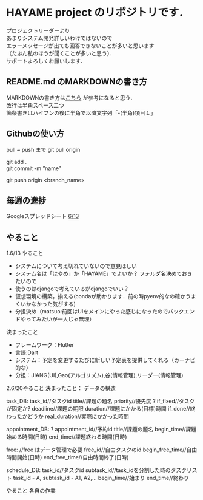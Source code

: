 # HAYAME project のリポジトリです．
プロジェクトリーダーより  
あまりシステム開発詳しいわけではないので  
エラーメッセージが出ても回答できないことが多いと思います  
（たぶん私のほうが聞くことが多いと思う）．  
サポートよろしくお願いします．

## README.md のMARKDOWNの書き方
MARKDOWNの書き方は[こちら](https://gist.github.com/mignonstyle/083c9e1651d7734f84c99b8cf49d57fa)
が参考になると思う．  
改行は半角スペース二つ  
箇条書きはハイフンの後に半角で以降文字列「-(半角)項目１」

## Githubの使い方
pull ~ push まで
git pull origin  

git add .  
git commit -m ”name”  

git push origin <branch_name>  

## 毎週の進捗
Googleスプレッドシート
[6/13](https://docs.google.com/document/d/19bJnzNbsbtFxdCTpE_rWWSw3wYxsmmXaZSQ9vzFKVvA/edit?usp=sharing)

## やること
1.6/13
やること
- システムについて考え切れていないので意見ほしい
- システム名は「はやめ」か「HAYAME」でよいか？  フォルダ名決めておきたいので
- 使うのはdjangoで考えているがdjangoでいい？
- 仮想環境の構築，揃える(condaが助かります．前の時pyenv的なの確かうまくいかなかった気がする)
- 分担決め（matsuo:前回はUIをメインにやった感じになったのでバックエンドやってみたいが一人じゃ無理）

決まったこと
- フレームワーク：Flutter
- 言語:Dart
- システム：予定を変更するたびに新しい予定表を提供してくれる（カーナビ的な）
- 分担：JIANG(UI),Gao(アルゴリズム),谷(情報管理),リーダー(情報管理)

2.6/20やること
決まったこと：
データの構造

task_DB:
task_id//タスクid
title//課題の題名
priority//優先度
? if_fixed//タスクが固定か?
deadline//課題の期限
duration//課題にかかる(目標)時間
if_done//終わったかどうか
real_duration//実際にかかった時間

appointment_DB:
? appointment_id//予約id
title//課題の題名
begin_time//課題始める時間(日時)
end_time//課題終わる時間(日時)

free:  //free はデータ管理で必要
free_id//自由タスクのid
begin_free_time//自由時間開始(日時)
end_free_time//自由時間終了(日時)

schedule_DB:
task_id//タスクid
subtask_id//task_idを分割した時のタスクリスト task_id - A, subtask_id - A1, A2,...
begin_time//始まり
end_time//終わり

やること
各自の作業
